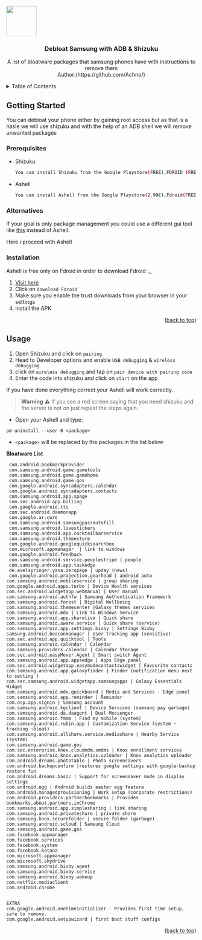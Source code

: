 <!-- PROJECT LOGO -->
<br />


   <img src="https://i.imgur.com/9w4rsiv.png" width="80" height="80">


  <h3 align="center">Debloat Samsung with ADB & Shizuku </h3>

  <p align="center">
    A list of bloatware packages that samsung phones have with instructions to remove them
    <br />
    Author:(https://github.com/Achno/)

<!-- TABLE OF CONTENTS -->
<details>
  <summary>Table of Contents</summary>
  <ol>
    <li><a href="#Getting Started">Getting Started</a></li>
    <li><a href="#Prerequisites"> Prerequisites</a></li>
    <li><a href="#Usage">Usage</a></li>
    <li><a href="#Installation">Installation</a></li>
  </ol>
</details>

<!-- GETTING STARTED -->

## Getting Started

You can debloat your phone either by gaining root access but as that is a hasle we will use shizuku and with the help of an ADB shell we will remove unwanted packages

### Prerequisites

- Shizuku
  ```sh
  You can install Shizuku from the Google Playstore(FREE),FDROID (FREE)
  ```

* Ashell
  ```sh
  You can install Ashell from the Google Playstore(2.99€),Fdroid(FREE)
  ```

### Alternatives

If your goal is only package management you could use a different gui tool like [this](https://github.com/SmartPack/PackageManager) instead of Ashell.

Here i proceed with Ashell

### Installation

Ashell is free only on Fdroid in order to download Fdroid :\_

1. [Visit here](https://f-droid.org/)
2. Click on `download Fdroid`
3. Make sure you enable the trust downloads from your browser in your settings
4. Install the APK

<p align="right">(<a href="#readme-top">back to top</a>)</p>

<!-- USAGE EXAMPLES -->

## Usage

1. Open Shizuku and click on `pairing`
2. Head to Developer options and enable `USB debugging` & `wireless debugging`
3. click on `wireless debugging` and tap on `pair device with pairing code`
4. Enter the code into shizuku and click on `start` on the app

If you have done everything correct your Ashell will work correctly.

> **Warning** ⚠️
 If you see a red screen saying that you need shizuku and the server is not on just repeat the steps again.

- Open your Ashell and type:

```shell
pm uninstall --user 0 <package>
```

- `<package>` will be replaced by the packages in the list below

**Bloatware List**

```shell
 com.android.bookmarkprovider
 com.samsung.android.game.gametools
 com.samsung.android.game.gamehome
 com.samsung.android.game.gos
 com.google.android.syncadapters.calendar
 com.google.android.syncadapters.contacts
 com.samsung.android.app.spage
 com.sec.android.app.billing
 com.google.android.tts
 com.sec.android.daemonapp
 com.google.ar.core
 com.samsung.android.samsungpassautofill
 com.samsung.android.livestickers
 com.samsung.android.app.cocktailbarservice
 com.samsung.android.themestore
 com.google.android.googlequicksearchbox
 com.microsoft.appmanager  | link to windows
 com.google.android.feedback
 com.samsung.android.service.peoplestripe | people
 com.samsung.android.app.taskedge
 de.axelspringer.yana.zeropage | upday (news)
 com.google.android.projection.gearhead | android auto
com.samsung.android.mobileservice | group sharing
com.google.android.apps.turbo | Device Health services
com.sec.android.widgetapp.webmanual | User manual
com.samsung.android.authfw | Samsung Authentication Framework
com.samsung.android.forest | Digital Wellbeing
com.samsung.android.themecenter |Galaxy themes services
com.samsung.android.mdx | Link to Windows Service
com.samsung.android.app.sharelive | Quick share
com.samsung.android.aware.service | Quick share (service)
com.samsung.android.app.settings.bixby | Settings Bixby
samsung.android.beaconmanager | User tracking app (sensitive)
com.sec.android.app.quicktool | Tools
com.samsung.android.calendar | Calendar
com.samsung.providers.calendar | Calendar Storage
com.sec.android.easyMover.Agent | Smart switch Agent
com.samsung.android.app.appsedge | Apps Edge panel
com.sec.android.widgetapp.easymodecontactswidget | Favourite contacts
com.samsung.android.app.galaxyfinder | Finder (notification menu next to setting )
com.sec.samsung.android.widgetapp.samsungapps | Galaxy Essentials Widget
com.samsung.android.mdx.quickboard | Media and Services - Edge panel
com.samsung.android.app.reminder | Reminder
com.osp.app.signin | Samsung account
com.samsung.android.kgclient | Device Services (samsung pay garbage)
com.samsung.android.da.daagent | Dual Messenger
com.samsung.android.fmmm | Find my mobile (system)
com.samsung.android.rubin.app | Customization Service (system ~ tracking ~bloat)
com.samsung.android.allshare.service.mediashare | Nearby Service (system)
com.samsung.android.game.gos
com.sec.enterprise.knox.cloudmdm.smdms | Knox enrollment services
com.samsung.android.knox.analytics.uploader | Knox analytics uploader
com.android.dreams.phototable | Photo screensavers
com.android.backupconfirm |restores google settings with google-backup restore fun
com.android.dreams.basic | Support for screensaver mode in display settings
com.android.egg | Android builds easter egg feature
com.android.managedprovisioning | Work setup (corporate restrictions)
com.android.providers.partnerbookmarks | Provides bookmarks,about,partners,inChrome
com.samsung.android.app.simplesharing | link sharing
com.samsung.android.privateshare | private share
com.samsung.knox.securefolder | secure folder (garbage)
com.samsung.android.scloud | Samsung Cloud
com.samsung.android.game.gos
com.facebook.appmanager
com.facebook.services
com.facebook.system
com.facebook.katana
com.microsoft.appmanager
com.microsoft.skydrive
com.samsung.android.bixby.agent
com.samsung.android.bixby.service
com.samsung.android.bixby.wakeup
com.netflix.mediaclient
com.android.chrome


EXTRA
com.google.android.onetimeinitializer - Provides first time setup, safe to remove.
com.google.android.setupwizard | first boot stuff configs
```

<p align="right">(<a href="#readme-top">back to top</a>)</p>
